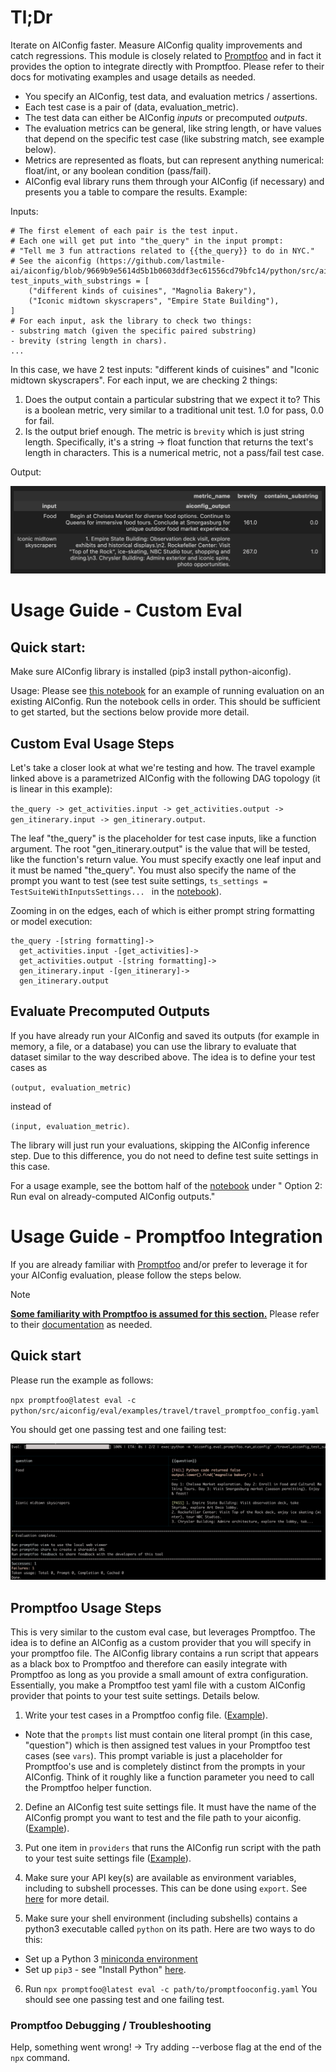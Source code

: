 # Tl;Dr

Iterate on AIConfig faster. Measure AIConfig quality improvements and catch regressions. This module is closely related to [Promptfoo](https://www.promptfoo.dev/) and in fact it provides the option to integrate directly with Promptfoo. Please refer to their docs for motivating examples and usage details as needed.

- You specify an AIConfig, test data, and evaluation metrics / assertions.
- Each test case is a pair of (data, evaluation_metric).
- The test data can either be AIConfig _inputs_ or precomputed _outputs_.
- The evaluation metrics can be general, like string length, or have values that depend on the specific test case (like substring match, see example below).
- Metrics are represented as floats, but can represent anything numerical: float/int, or any boolean condition (pass/fail).
- AIConfig eval library runs them through your AIConfig (if necessary) and presents you a table to compare the results. Example:

Inputs:

```
# The first element of each pair is the test input.
# Each one will get put into "the_query" in the input prompt:
# "Tell me 3 fun attractions related to {{the_query}} to do in NYC."
# See the aiconfig (https://github.com/lastmile-ai/aiconfig/blob/9669b9e5614d5b1b0603ddf3ec61556cd79bfc14/python/src/aiconfig/eval/examples/travel/travel_parametrized.aiconfig.json#L4).
test_inputs_with_substrings = [
    ("different kinds of cuisines", "Magnolia Bakery"),
    ("Iconic midtown skyscrapers", "Empire State Building"),
]
# For each input, ask the library to check two things:
- substring match (given the specific paired substring)
- brevity (string length in chars).
...
```

In this case, we have 2 test inputs: "different kinds of cuisines" and "Iconic midtown skyscrapers". For each input, we are checking 2 things:

1. Does the output contain a particular substring that we expect it to? This is a boolean metric, very similar to a traditional unit test. 1.0 for pass, 0.0 for fail.
2. Is the output brief enough. The metric is `brevity` which is just string length. Specifically, it's a string -> float function that returns the text's length in characters. This is a numerical metric, not a pass/fail test case.

Output:

![Example AIConfig Eval output table](image-4.png)

# Usage Guide - Custom Eval

## Quick start:

Make sure AIConfig library is installed (pip3 install python-aiconfig).

Usage: Please see [this notebook](https://github.com/lastmile-ai/aiconfig/blob/9669b9e5614d5b1b0603ddf3ec61556cd79bfc14/python/src/aiconfig/eval/examples/travel/travel_eval.ipynb#L4) for an example of running evaluation on an existing AIConfig. Run the notebook cells in order. This should be sufficient to get started, but the sections below provide more detail.

## Custom Eval Usage Steps

Let's take a closer look at what we're testing and how. The travel example linked above is a parametrized AIConfig with the following DAG topology (it is linear in this example):

`the_query -> get_activities.input -> get_activities.output -> gen_itinerary.input -> gen_itinerary.output`.

The leaf "the_query" is the placeholder for test case inputs, like a function argument. The root "gen_itinerary.output" is the value that will be tested, like the function's return value. You must specify exactly one leaf input and it must be named "the_query". You must also specify the name of the prompt you want to test (see test suite settings, `ts_settings = TestSuiteWithInputsSettings...
` in the [notebook](https://github.com/lastmile-ai/aiconfig/blob/9669b9e5614d5b1b0603ddf3ec61556cd79bfc14/python/src/aiconfig/eval/examples/travel/travel_eval.ipynb#L4)).

Zooming in on the edges, each of which is either prompt string formatting or model execution:

```
the_query -[string formatting]->
  get_activities.input -[get_activities]->
  get_activities.output -[string formatting]->
  gen_itinerary.input -[gen_itinerary]->
  gen_itinerary.output
```

## Evaluate Precomputed Outputs

If you have already run your AIConfig and saved its outputs (for example in memory, a file, or a database) you can use the library to evaluate that dataset similar to the way described above. The idea is to define your test cases as

`(output, evaluation_metric)`

instead of

`(input, evaluation_metric)`.

The library will just run your evaluations, skipping the AIConfig inference step. Due to this difference, you do not need to define test suite settings in this case.

For a usage example, see the bottom half of the [notebook](https://github.com/lastmile-ai/aiconfig/blob/d79cf7dadf934b0ce09bc671cfde37aaecf05c1e/python/src/aiconfig/eval/custom_eval/examples/travel/travel_eval.ipynb#L4) under " Option 2: Run eval on already-computed AIConfig outputs."

# Usage Guide - Promptfoo Integration

If you are already familiar with [Promptfoo](https://www.promptfoo.dev/) and/or prefer to leverage it for your AIConfig evaluation, please follow the steps below.

> [!NOTE]  
> **<u>Some familiarity with Promptfoo is assumed for this section.</u>** Please refer to their [documentation](https://www.promptfoo.dev/) as needed.

## Quick start

Please run the example as follows:

`npx promptfoo@latest eval -c python/src/aiconfig/eval/examples/travel/travel_promptfoo_config.yaml`

You should get one passing test and one failing test:

![Example Promptfoo AIConfig Integration Output](image-5.png)

## Promptfoo Usage Steps

This is very similar to the custom eval case, but leverages Promptfoo. The idea is to define an AIConfig as a custom provider that you will specify in your promptfoo file. The AIConfig library contains a run script that appears as a black box to Promptfoo and therefore can easily integrate with Promptfoo as long as you provide a small amount of extra configuration. Essentially, you make a Promptfoo test yaml file with a custom AIConfig provider that points to your test suite settings. Details below.

1. Write your test cases in a Promptfoo config file. ([Example](https://github.com/lastmile-ai/aiconfig/blob/9669b9e5614d5b1b0603ddf3ec61556cd79bfc14/python/src/aiconfig/eval/examples/travel/travel_promptfoo_config.yaml#L4)).

- Note that the `prompts` list must contain one literal prompt (in this case, "question") which is then assigned test values in your Promptfoo test cases (see `vars`). This prompt variable is just a placeholder for Promptfoo's use and is completely distinct from the prompts in your AIConfig. Think of it roughly like a function parameter you need to call the Promptfoo helper function.

2. Define an AIConfig test suite settings file. It must have the name of the AIConfig prompt you want to test and the file path to your aiconfig. ([Example](https://github.com/lastmile-ai/aiconfig/blob/9669b9e5614d5b1b0603ddf3ec61556cd79bfc14/python/src/aiconfig/eval/examples/travel/travel_aiconfig_test_suite_settings.json#L3)).

3. Put one item in `providers` that runs the AIConfig run script with the path to your test suite settings file ([Example](https://github.com/lastmile-ai/aiconfig/blob/9669b9e5614d5b1b0603ddf3ec61556cd79bfc14/python/src/aiconfig/eval/examples/travel/travel_promptfoo_config.yaml#L4)).

4. Make sure your API key(s) are available as environment variables, including to subshell processes. This can be done using `export`. See [here](https://github.com/lastmile-ai/aiconfig/#set-your-openai-api-key) for more detail.

5. Make sure your shell environment (including subshells) contains a python3 executable called `python` on its path. Here are two ways to do this:

- Set up a Python 3 [miniconda environment](https://docs.conda.io/projects/miniconda/en/latest/)
- Set up `pip3` - see "Install Python" [here](https://github.com/lastmile-ai/lastmile/wiki).

6. Run `npx promptfoo@latest eval -c path/to/promptfooconfig.yaml`
   You should see one passing test and one failing test.

### Promptfoo Debugging / Troubleshooting

Help, something went wrong!
-> Try adding --verbose flag at the end of the `npx` command.
